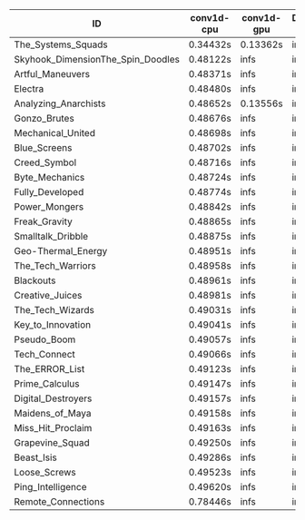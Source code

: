 |ID|conv1d-cpu|conv1d-gpu|DWSPConv2D-gpu|gemm-gpu|avg|
|-|-|-|-|-|-|
|The_Systems_Squads|0.34432s|0.13362s|infs|4.53352s|infs|
|Skyhook_DimensionThe_Spin_Doodles|0.48122s|infs|infs|4.51466s|infs|
|Artful_Maneuvers|0.48371s|infs|infs|4.55227s|infs|
|Electra|0.48480s|infs|infs|4.53437s|infs|
|Analyzing_Anarchists|0.48652s|0.13556s|infs|4.52907s|infs|
|Gonzo_Brutes|0.48676s|infs|infs|4.50825s|infs|
|Mechanical_United|0.48698s|infs|infs|4.53826s|infs|
|Blue_Screens|0.48702s|infs|infs|4.53271s|infs|
|Creed_Symbol|0.48716s|infs|infs|4.51119s|infs|
|Byte_Mechanics|0.48724s|infs|infs|4.53614s|infs|
|Fully_Developed|0.48774s|infs|infs|4.53264s|infs|
|Power_Mongers|0.48842s|infs|infs|4.54504s|infs|
|Freak_Gravity|0.48865s|infs|infs|4.52259s|infs|
|Smalltalk_Dribble|0.48875s|infs|infs|4.48846s|infs|
|Geo-Thermal_Energy|0.48951s|infs|infs|4.52682s|infs|
|The_Tech_Warriors|0.48958s|infs|infs|4.52679s|infs|
|Blackouts|0.48961s|infs|infs|4.50855s|infs|
|Creative_Juices|0.48981s|infs|infs|4.53736s|infs|
|The_Tech_Wizards|0.49031s|infs|infs|4.53074s|infs|
|Key_to_Innovation|0.49041s|infs|infs|4.53475s|infs|
|Pseudo_Boom|0.49057s|infs|infs|4.50610s|infs|
|Tech_Connect|0.49066s|infs|infs|4.53938s|infs|
|The_ERROR_List|0.49123s|infs|infs|4.53131s|infs|
|Prime_Calculus|0.49147s|infs|infs|4.53561s|infs|
|Digital_Destroyers|0.49157s|infs|infs|4.50204s|infs|
|Maidens_of_Maya|0.49158s|infs|infs|4.54285s|infs|
|Miss_Hit_Proclaim|0.49163s|infs|infs|4.51662s|infs|
|Grapevine_Squad|0.49250s|infs|infs|4.50880s|infs|
|Beast_Isis|0.49286s|infs|infs|4.55580s|infs|
|Loose_Screws|0.49523s|infs|infs|4.52066s|infs|
|Ping_Intelligence|0.49620s|infs|infs|4.53361s|infs|
|Remote_Connections|0.78446s|infs|infs|4.53475s|infs|
